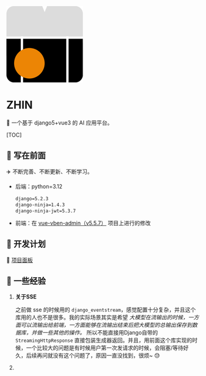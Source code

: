 ![ilovebasketball](ilovebasketball.png)

# ZHIN

:basketball: 一个基于 django5+vue3 的 AI 应用平台。

[TOC]

## :rocket: 写在前面

:airplane: 不断完善、不断更新、不断学习。

- 后端：python=3.12

  ```
  django=5.2.3
  django-ninja=1.4.3
  django-ninja-jwt=5.3.7
  ```

- 前端：在 [vue-vben-admin（v5.5.7）](www.vben.pro) 项目上进行的修改

## :calendar: 开发计划

:palm_tree: [项目面板](https://github.com/users/TinyHandsome/projects/2)







## :taco: 一些经验

1. **关于SSE**

   之前做 sse 的时候用的 `django_eventstream`，感觉配置十分复杂，并且这个库用的人也不是很多。我的实际场景其实是希望 *大模型在流输出的时候，一方面可以流输出给前端，一方面能够在流输出结束后把大模型的总输出保存到数据库，并做一些其他的操作。* 所以不能直接用Django自带的 `StreamingHttpResponse` 直接包装生成器返回。并且，用前面这个库实现的时候，一个比较大的问题是有时候用户第一次发请求的时候，会阻塞/等待好久，后续再问就没有这个问题了，原因一直没找到，很烦~ :sweat:
   
2. 